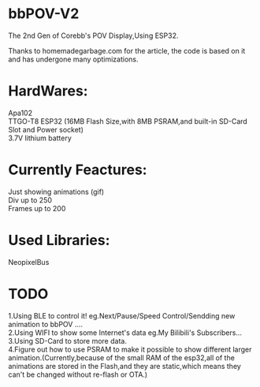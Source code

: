 # bbPOV-V2
The 2nd Gen of Corebb's POV Display,Using ESP32.

Thanks to homemadegarbage.com for the article, the code is based on it and has undergone many optimizations.

# HardWares:
Apa102<br/>
TTGO-T8 ESP32  (16MB Flash Size,with 8MB PSRAM,and built-in SD-Card Slot and Power socket)<br/>
3.7V lithium battery

# Currently Feactures:
Just showing animations (gif)<br/>
Div up to 250<br/>
Frames up to 200<br/>


# Used Libraries:
NeopixelBus

# TODO
1.Using BLE to control it! eg.Next/Pause/Speed Control/Sendding new animation to bbPOV ....<br/>
2.Using WIFI to show some Internet's data   eg.My Bilibili's Subscribers...<br/>
3.Using SD-Card to store more data.<br/>
4.Figure out how to use PSRAM to make it possible to show different larger animation.(Currently,because of the small RAM of the esp32,all of the animations are stored in the Flash,and they are static,which means they can't be changed without re-flash or OTA.) 
